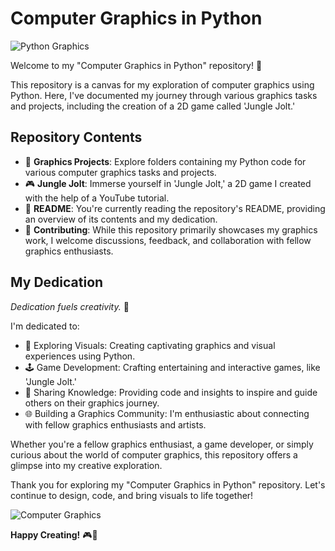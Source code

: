 # Computer Graphics in Python

![Python Graphics](https://your-image-url.com/python_graphics.png)

Welcome to my "Computer Graphics in Python" repository! 🚀

This repository is a canvas for my exploration of computer graphics using Python. Here, I've documented my journey through various graphics tasks and projects, including the creation of a 2D game called 'Jungle Jolt.'

## Repository Contents

- 📁 **Graphics Projects**: Explore folders containing my Python code for various computer graphics tasks and projects.
- 🎮 **Jungle Jolt**: Immerse yourself in 'Jungle Jolt,' a 2D game I created with the help of a YouTube tutorial.
- 📄 **README**: You're currently reading the repository's README, providing an overview of its contents and my dedication.
- 🤝 **Contributing**: While this repository primarily showcases my graphics work, I welcome discussions, feedback, and collaboration with fellow graphics enthusiasts.

## My Dedication

_Dedication fuels creativity._ 💪

I'm dedicated to:

- 🎨 Exploring Visuals: Creating captivating graphics and visual experiences using Python.
- 🕹️ Game Development: Crafting entertaining and interactive games, like 'Jungle Jolt.'
- 📣 Sharing Knowledge: Providing code and insights to inspire and guide others on their graphics journey.
- 🌐 Building a Graphics Community: I'm enthusiastic about connecting with fellow graphics enthusiasts and artists.

Whether you're a fellow graphics enthusiast, a game developer, or simply curious about the world of computer graphics, this repository offers a glimpse into my creative exploration.

Thank you for exploring my "Computer Graphics in Python" repository. Let's continue to design, code, and bring visuals to life together!

![Computer Graphics](https://your-image-url.com/computer_graphics_gif.gif)

**Happy Creating!** 🎮🎨
